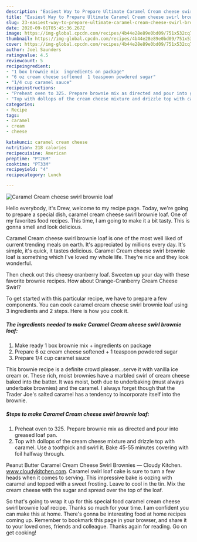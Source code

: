 ```yaml
---
description: "Easiest Way to Prepare Ultimate Caramel Cream cheese swirl brownie loaf"
title: "Easiest Way to Prepare Ultimate Caramel Cream cheese swirl brownie loaf"
slug: 23-easiest-way-to-prepare-ultimate-caramel-cream-cheese-swirl-brownie-loaf
date: 2020-09-01T05:45:36.267Z
image: https://img-global.cpcdn.com/recipes/4b44e28e89e0bd09/751x532cq70/caramel-cream-cheese-swirl-brownie-loaf-recipe-main-photo.jpg
thumbnail: https://img-global.cpcdn.com/recipes/4b44e28e89e0bd09/751x532cq70/caramel-cream-cheese-swirl-brownie-loaf-recipe-main-photo.jpg
cover: https://img-global.cpcdn.com/recipes/4b44e28e89e0bd09/751x532cq70/caramel-cream-cheese-swirl-brownie-loaf-recipe-main-photo.jpg
author: Joel Saunders
ratingvalue: 4.5
reviewcount: 5
recipeingredient:
- "1 box brownie mix  ingredients on package"
- "6 oz cream cheese softened  1 teaspoon powdered sugar"
- "1/4 cup caramel sauce"
recipeinstructions:
- "Preheat oven to 325. Prepare brownie mix as directed and pour into greased loaf pan."
- "Top with dollops of the cream cheese mixture and drizzle top with caramel. Use a toothpick and swirl it. Bake 45-55 minutes covering with foil halfway through."
categories:
- Recipe
tags:
- caramel
- cream
- cheese

katakunci: caramel cream cheese 
nutrition: 218 calories
recipecuisine: American
preptime: "PT26M"
cooktime: "PT33M"
recipeyield: "4"
recipecategory: Lunch

---
```



![Caramel Cream cheese swirl brownie loaf](https://img-global.cpcdn.com/recipes/4b44e28e89e0bd09/751x532cq70/caramel-cream-cheese-swirl-brownie-loaf-recipe-main-photo.jpg)

Hello everybody, it's Drew, welcome to my recipe page. Today, we're going to prepare a special dish, caramel cream cheese swirl brownie loaf. One of my favorites food recipes. This time, I am going to make it a bit tasty. This is gonna smell and look delicious.

Caramel Cream cheese swirl brownie loaf is one of the most well liked of current trending meals on earth. It's appreciated by millions every day. It's simple, it's quick, it tastes delicious. Caramel Cream cheese swirl brownie loaf is something which I've loved my whole life. They're nice and they look wonderful.

Then check out this cheesy cranberry loaf. Sweeten up your day with these favorite brownie recipes. How about Orange-Cranberry Cream Cheese Swirl?


To get started with this particular recipe, we have to prepare a few components. You can cook caramel cream cheese swirl brownie loaf using 3 ingredients and 2 steps. Here is how you cook it.

<!--inarticleads1-->

##### The ingredients needed to make Caramel Cream cheese swirl brownie loaf:

1. Make ready 1 box brownie mix + ingredients on package
1. Prepare 6 oz cream cheese softened + 1 teaspoon powdered sugar
1. Prepare 1/4 cup caramel sauce


This brownie recipe is a definite crowd pleaser…serve it with vanilla ice cream or. These rich, moist brownies have a marbled swirl of cream cheese baked into the batter. It was moist, both due to underbaking (must always underbake brownies) and the caramel. I always forget though that the Trader Joe&#39;s salted caramel has a tendency to incorporate itself into the brownie. 

<!--inarticleads2-->

##### Steps to make Caramel Cream cheese swirl brownie loaf:

1. Preheat oven to 325. Prepare brownie mix as directed and pour into greased loaf pan.
1. Top with dollops of the cream cheese mixture and drizzle top with caramel. Use a toothpick and swirl it. Bake 45-55 minutes covering with foil halfway through.


Peanut Butter Caramel Cream Cheese Swirl Brownies — Cloudy Kitchen. www.cloudykitchen.com. Caramel swirl loaf cake is sure to turn a few heads when it comes to serving. This impressive bake is oozing with caramel and topped with a sweet frosting. Leave to cool in the tin. Mix the cream cheese with the sugar and spread over the top of the loaf. 

So that's going to wrap it up for this special food caramel cream cheese swirl brownie loaf recipe. Thanks so much for your time. I am confident you can make this at home. There's gonna be interesting food at home recipes coming up. Remember to bookmark this page in your browser, and share it to your loved ones, friends and colleague. Thanks again for reading. Go on get cooking!
